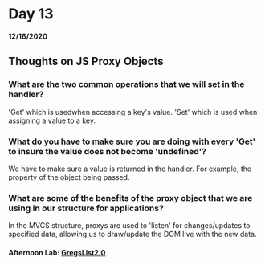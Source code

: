 # Day 13
__12/16/2020__

## Thoughts on JS Proxy Objects

### What are the two common operations that we will set in the handler?
'Get' which is usedwhen accessing a key's value. 'Set' which is used when assigning a value to a key.

### What do you have to make sure you are doing with every 'Get' to insure the value does not become 'undefined'?
We have to make sure a value is returned in the handler. For example, the property of the object being passed.

### What are some of the benefits of the proxy object that we are using in our structure for applications?
In the MVCS structure, proxys are used to 'listen' for changes/updates to specified data, allowing us to draw/update the DOM live with the new data.

#### Afternoon Lab: [GregsList2.0](https://trevor-r-allen.github.io/winter2020-mvc-gregslist/)
